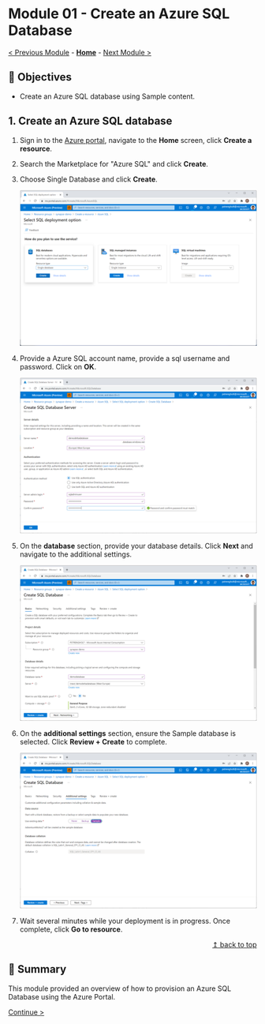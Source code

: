 # Module 01 - Create an Azure SQL Database

[< Previous Module](../modules/module01.md) - **[Home](../README.md)** - [Next Module >](../modules/module03.md)

## :dart: Objectives

* Create an Azure SQL database using Sample content.

## 1. Create an Azure SQL database

1. Sign in to the [Azure portal](https://portal.azure.com), navigate to the **Home** screen, click **Create a resource**.
2. Search the Marketplace for "Azure SQL" and click **Create**.
3. Choose Single Database and click **Create**.

    ![Create a Resource](../module02/screen01.png)  

4. Provide a Azure SQL account name, provide a sql username and password. Click on **OK**.

    ![Create a Resource](../module02/screen02.png)  

5. On the **database** section, provide your database details. Click **Next** and navigate to the additional settings.

    ![Create a Resource](../module02/screen03.png)

6. On the **additional settings** section, ensure the Sample database is selected. Click **Review + Create** to complete.

    ![Create a Resource](../module02/screen04.png)  

7. Wait several minutes while your deployment is in progress. Once complete, click **Go to resource**.

<div align="right"><a href="#module-02---create-an-azure-sql-database">↥ back to top</a></div>


## :tada: Summary

This module provided an overview of how to provision an Azure SQL Database using the Azure Portal.

[Continue >](../modules03/module03.md)